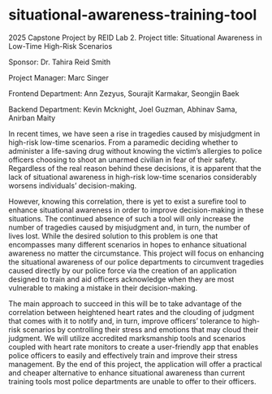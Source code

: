 # situational-awareness-training-tool
2025 Capstone Project by REID Lab 2.
Project title: Situational Awareness in Low-Time High-Risk Scenarios

Sponsor:
Dr. Tahira Reid Smith

Project Manager:
Marc Singer

Frontend Department:
Ann Zezyus, Sourajit Karmakar, Seongjin Baek

Backend Department:
Kevin Mcknight, Joel Guzman, Abhinav Sama, Anirban Maity

In recent times, we have seen a rise in tragedies caused by misjudgment in high-risk low-time scenarios. From a paramedic deciding whether to administer a life-saving drug without knowing the victim’s allergies to police officers choosing to shoot 
an unarmed civilian in fear of their safety. Regardless of the real reason behind these decisions, it is apparent that the lack of situational awareness in high-risk low-time scenarios considerably worsens individuals’ decision-making.  

However, knowing this correlation, there is yet to exist a surefire tool to enhance situational awareness in order to improve decision-making in these situations. The continued absence of such a tool will only increase the number of tragedies caused by misjudgment and,
in turn, the number of lives lost. While the desired solution to this problem is one that encompasses many different scenarios in hopes to enhance situational awareness no matter the circumstance. This project will focus on enhancing the situational awareness of our
police departments to circumvent tragedies caused directly by our police force via the creation of an application designed to train and aid officers acknowledge when they are most vulnerable to making a mistake in their decision-making.  

The main approach to succeed in this will be to take advantage of the correlation between heightened heart rates and the clouding of judgment that comes with it to notify and, in turn, improve officers’ tolerance to high-risk scenarios by controlling their stress and 
emotions that may cloud their judgment. We will utilize accredited marksmanship tools and scenarios coupled with heart rate monitors to create a user-friendly app that enables police officers to easily and effectively train and improve their stress management. By the end 
of this project, the application will offer a practical and cheaper alternative to enhance situational awareness than current training tools most police departments are unable to offer to their officers. 
